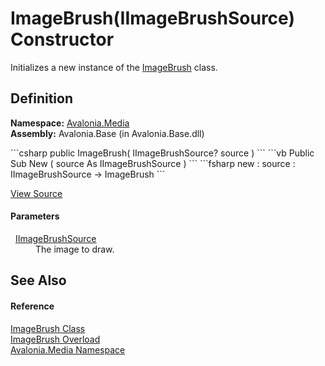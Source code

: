 # ImageBrush(IImageBrushSource) Constructor


Initializes a new instance of the <a href="T_Avalonia_Media_ImageBrush">ImageBrush</a> class.



## Definition
**Namespace:** <a href="N_Avalonia_Media">Avalonia.Media</a>  
**Assembly:** Avalonia.Base (in Avalonia.Base.dll)

<Tabs groupId="api-code-preview">
<TabItem value="csharp" label="C#">
```csharp
public ImageBrush(
	IImageBrushSource? source
)
```
</TabItem>
<TabItem value="vb" label="VB">
```vb
Public Sub New ( 
	source As IImageBrushSource
)
```
</TabItem>
<TabItem value="fsharp" label="F#">
```fsharp
new : 
        source : IImageBrushSource -> ImageBrush
```
</TabItem>
</Tabs>



<a href="https://github.com/AvaloniaUI/Avalonia/tree/master/src/Avalonia.Base/Media/ImageBrush.cs#L32" title="View the source code">View Source</a>



#### Parameters
<dl><dt>  <a href="T_Avalonia_Media_IImageBrushSource">IImageBrushSource</a></dt><dd>The image to draw.</dd></dl>

## See Also


#### Reference
<a href="T_Avalonia_Media_ImageBrush">ImageBrush Class</a>  
<a href="Overload_Avalonia_Media_ImageBrush__ctor">ImageBrush Overload</a>  
<a href="N_Avalonia_Media">Avalonia.Media Namespace</a>  

